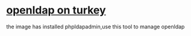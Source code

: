 [openldap on turkey](http://www.turnkeylinux.org/openldap)
======

the image has installed phpldapadmin,use this tool to manage openldap
